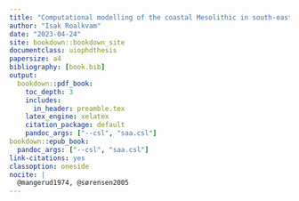 ```yaml
--- 
title: "Computational modelling of the coastal Mesolithic in south-eastern Norway"
author: "Isak Roalkvam"
date: "2023-04-24"
site: bookdown::bookdown_site
documentclass: uiophdthesis
papersize: a4
bibliography: [book.bib]
output:
  bookdown::pdf_book:
    toc_depth: 3
    includes:
      in_header: preamble.tex
    latex_engine: xelatex
    citation_package: default
    pandoc_args: ["--csl", "saa.csl"]
bookdown::epub_book:
  pandoc_args: ["--csl", "saa.csl"]
link-citations: yes
classoption: oneside
nocite: | 
  @mangerud1974, @sørensen2005
---
```


